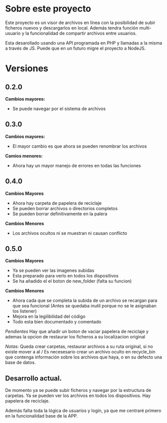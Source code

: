 # Sobre este proyecto
Este proyecto es un visor de archivos en línea con la posibilidad de subir ficheros nuevos y descargarlos en local. Además tendra función multi-usuario y la funcionalidad de compartir archivos entre usuarios.

Esta desarollado usando una API programada en PHP y llamadas a la misma a través de JS. Puede que en un futuro migre el proyecto a NodeJS.

# Versiones

## 0.2.0
**Cambios mayores:**
- Se puede navegar por el sistema de archivos

## 0.3.0
**Cambios mayores:**
- El mayor cambio es que ahora se pueden renombrar los archivos

**Camios menores:**
- Ahora hay un mayor manejo de errores en todas las funciones

## 0.4.0
**Cambios Mayores**
- Ahora hay carpeta de papelera de reciclaje
- Se pueden borrar archivos o directorios completos
- Se pueden borrar definitivamente en la palera

**Cambios Menores**
- Los archivos ocultos ni se muestran ni causan conflicto

## 0.5.0
**Cambios Mayores**
- Ya se pueden ver las imagenes subidas
- Esta preparado para verlo en todos los dispositivos
- Se ha añadido el el boton de new_folder (falta su funcion)

**Cambios Menores**
- Ahora cada que se completa la subida de un archivo se recargan para que sea funcional (Antes se quedaba inutil porque no se le asignaban los listener)
- Mejora en la legilibilidad del código
- Todo esta bien documentado y comentado

*Pendientes*
Hay que añadir un boton de vaciar papelera de reciclaje y ademas la opcion de restaurar los ficheros a su localizacion original

*Notas:*
Queda crear carpetas, restaurar archivos a su ruta original, si no existe mover a al /
Es necesesario crear un archivo oculto en recycle_bin que contenga información sobre los archivos que haya, o en su defecto una base de datos.

## Desarrollo actual.
De momento ya se puede subir ficheros y navegar por la estructura de carpetas. Ya se pueden ver los archivos en todos los dispositivos. Hay papelera de reciclaje.

Además falta toda la lógica de usuarios y login, ya que me centraré primero en la funcionalidad base de la APP.
